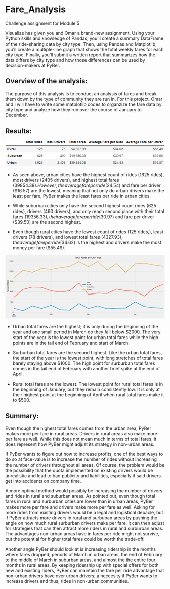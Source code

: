 # Fare_Analysis
Challenge assignment for Module 5

VIsualize has given you and Omar a brand-new assignment. Using your Python skills and knowledge of Pandas, you’ll create a summary DataFrame of the ride-sharing data by city type. Then, using Pandas and Matplotlib, you’ll create a multiple-line graph that shows the total weekly fares for each city type. Finally, you’ll submit a written report that summarizes how the data differs by city type and how those differences can be used by decision-makers at PyBer.

## Overview of the analysis:
The purpose of this analysis is to conduct an analysis of fares and break them down by the type of community they are run in. For this project, Omar and I will have to write some matplotlib codes to organzize the fare data by city type and analyze how they run over the course of January to December.  

## Results:

![Analysis of Fares by City Type](https://github.com/Itgotworse26/Fare_Analysis/blob/main/analysis/city_type_summary_df.png)

* As seen above, urban cities have the highest count of rides (1625 rides), most drivers (2405 drivers), and highest total fares ($39854.38). However, the average fare per ride ($24.54) and fare per driver ($16.57) are the lowest, meaning that not only do urban drivers make the least per fare, PyBer makes the least fares per ride in urban cities.

* While suburban cities only have the second highest count rides (625 rides), drivers (490 drivers), and only reach second place with their total fares ($19356.33), their average fare per ride ($30.97) and fare per driver ($39.50) are the second highest. 

* Even though rural cities have the lowest count of rides (125 rides,), least drivers (78 drivers), and lowest total fares ($4327.93), the average fare per ride ($34.62) is the highest and drivers make the most money per fare ($55.49).


![Analysis of Fares over Jan to April](https://github.com/Itgotworse26/Fare_Analysis/blob/main/analysis/PyBer_fare_summary.png)

* Urban total fares are the highest; it is only during the beginning of the year and one small period in March do they fall below $2000. The very start of the year is the lowest point for urban total fares while the high points are in the tail end of February and start of March.

* Surburban total fares are the second highest. Like the urban total fares, the start of the year is the lowest point, with long stretches of total fares barely staying above $1000. The high point for surburban total fares comes in the tail end of February with another brief spike at the end of April.

* Rural total fares are the lowest. The lowest point for rural total fares is in the beginning of January, but they remain consistently low. It is only at their highest point at the beginning of April when rural total fares make it to $500. 

## Summary:
Even though the highest total fares comes from the urban area, PyBer makes more per fare in rural areas. Drivers in rural areas also make more per fare as well. While this does not mean much in terms of total fares, it does represent how PyBer might adjust its strategy in non-urban areas. 

If PyBer wants to figure out how to increase profits, one of the best ways to do so at face-value is to increase the number of rides without increasing the number of drivers throughout all areas. Of course, the problem would be the possibility that the quota implemented on existing drivers would be unrealistic and lead to bad publicity and liabilities, especially if said drivers get into accidents on company time. 

A more optimal method would possibly be increasing the number of drivers and rides in rural and suburban areas. As pointed out, even though total fares in rural and surburban cities are lower than in urban areas, PyBer makes more per fare and drivers make more per fare as well. Asking for more rides from existing drivers would be a legal and logistical debacle, but if PyBer attracts more drivers in rural and surbuban areas by pushing the angle on how much rural  surburban drivers make per fare, it can then adjust for strategies that can then attract more riders in rural and surburban areas. The advantages non-urban areas have in fares per ride might not survive, but the potential for higher total fares could be worth the trade-off. 

Another angle PyBer should look at is increasing ridership in the months where fares dropped; periods of March in urban areas, the end of February to the middle of March in suburban areas, and almost the the entire four months in rural areas. By keeping ridership up with special offers for both new and existing riders, PyBer can maintain the fare per ride advantage that non-urban drivers have over urban drivers; a neccesity if PyBer wants to increase drivers and thus, rides in non-urban communities. 